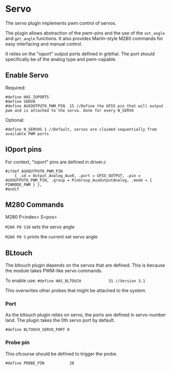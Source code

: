 # Servo 
The servo plugin implements pwm control of servos. 

The plugin allows abstraction of the pwm-pins and the use of the ```set_angle``` and ```get_angle``` functions. It also provides Marlin-style M280 commands for easy interfacing and manual control.

It relies on the "ioport" output ports defined in grblhal. The port should specifically be of the analog type and pwm-capable.


## Enable Servo
Required:
```
#define HAS_IOPORTS
#define SERVO
#define AUXOUTPUT0_PWM_PIN  15 //Define the GPIO pin that will output pwm and is attached to the servo. Done for every N_SERVO
```
Optional:
```
#define N_SERVOS 1 //Default, servos are claimed sequentially from available PWM ports
```




## IOport pins
For context, "ioport" pins are defined in driver.c 
```
#ifdef AUXOUTPUT0_PWM_PIN
    { .id = Output_Analog_Aux0, .port = GPIO_OUTPUT, .pin = AUXOUTPUT0_PWM_PIN, .group = PinGroup_AuxOutputAnalog, .mode = { PINMODE_PWM } },
#endif
```



## M280 Commands
M280 P\<index\> S\<pos\>


```M280 P0 S10``` 
sets the servo angle 

```M280 P0 S``` 
prints the current set servo angle

## BLtouch
The bltouch plugin depends on the servos that are defined. This is because the module takes PWM-like servo commands.

To enable use:
```#define HAS_BLTOUCH            31 //Version 3.1```

This overwrites other probes that might be attached to the system.

### Port
As the bltouch plugin relies on servo, the ports are defined in servo-number land. The plugin takes the 0th servo port by default.

```#define BLTOUCH_SERVO_PORT 0```

### Probe pin 
This ofcourse should be defined to trigger the probe.

```#define PROBE_PIN           28```
